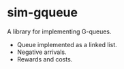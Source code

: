 # sim-gqueue
A library for implementing G-queues.

* Queue implemented as a linked list.
* Negative arrivals.
* Rewards and costs.
